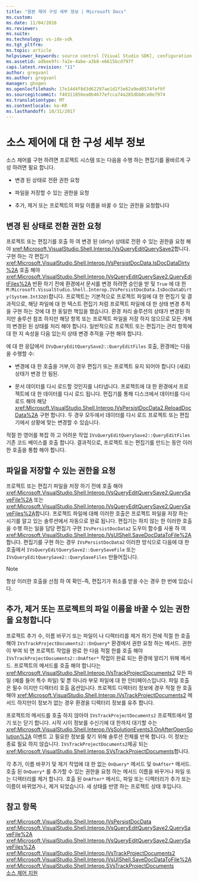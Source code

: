 ```yaml
---
title: "원본 제어 구성 세부 정보 | Microsoft Docs"
ms.custom: 
ms.date: 11/04/2016
ms.reviewer: 
ms.suite: 
ms.technology: vs-ide-sdk
ms.tgt_pltfrm: 
ms.topic: article
helpviewer_keywords: source control [Visual Studio SDK], configuration details
ms.assetid: adbee9fc-7a2e-4abe-a3b8-e6615bcd797f
caps.latest.revision: "11"
author: gregvanl
ms.author: gregvanl
manager: ghogen
ms.openlocfilehash: 17e14d4f8d3d62297ae1d2f3e62a9ed0574fef9f
ms.sourcegitcommit: f40311056ea0b4677efcca74a285dbb0ce0e7974
ms.translationtype: MT
ms.contentlocale: ko-KR
ms.lasthandoff: 10/31/2017
---
```

# <a name="source-control-configuration-details"></a>소스 제어에 대 한 구성 세부 정보
소스 제어를 구현 하려면 프로젝트 시스템 또는 다음을 수행 하는 편집기를 올바르게 구성 하려면 필요 합니다.  
  
-   변경 된 상태로 전환 권한 요청  
  
-   파일을 저장할 수 있는 권한을 요청  
  
-   추가, 제거 또는 프로젝트의 파일 이름을 바꿀 수 있는 권한을 요청합니다  
  
## <a name="request-permission-to-transition-to-changed-state"></a>변경 된 상태로 전환 권한 요청  
 프로젝트 또는 편집기를 호출 하 여 변경 된 (dirty) 상태로 전환 수 있는 권한을 요청 해야 <xref:Microsoft.VisualStudio.Shell.Interop.IVsQueryEditQuerySave2>합니다. 구현 하는 각 편집기 <xref:Microsoft.VisualStudio.Shell.Interop.IVsPersistDocData.IsDocDataDirty%2A> 호출 해야 <xref:Microsoft.VisualStudio.Shell.Interop.IVsQueryEditQuerySave2.QueryEditFiles%2A> 반환 하기 전에 환경에서 문서를 변경 하려면 승인을 받 및 `True` 에 대 한 `M:Microsoft.VisualStudio.Shell.Interop.IVsPersistDocData.IsDocDataDirty(System.Int32@)`합니다. 프로젝트는 기본적으로 프로젝트 파일에 대 한 편집기 및 결과적으로, 해당 파일에 대 한 텍스트 편집기 처럼 프로젝트 파일에 대 한 상태 변경 추적을 구현 하는 것에 대 한 동일한 책임을 했습니다. 환경 처리 솔루션의 상태가 변경된 하지만 솔루션 참조 하지만 해당 항목 또는 프로젝트 파일을 저장 하지 않으므로 모든 개체의 변경된 된 상태를 처리 해야 합니다. 일반적으로 프로젝트 또는 편집기는 관리 항목에 대 한 지 속성을 다음 있는지 상태 변경 추적을 구현 해야 합니다.  
  
 에 대 한 응답에서 `IVsQueryEditQuerySave2::QueryEditFiles` 호출, 환경에는 다음을 수행할 수:  
  
-   변경에 대 한 호출을 거부,이 경우 편집기 또는 프로젝트 유지 되어야 합니다 (새로) 상태가 변경 안 됨된.  
  
-   문서 데이터를 다시 로드할 것인지를 나타냅니다. 프로젝트에 대 한 환경에서 프로젝트에 대 한 데이터를 다시 로드 됩니다. 편집기를 통해 디스크에서 데이터를 다시 로드 해야 해당 <xref:Microsoft.VisualStudio.Shell.Interop.IVsPersistDocData2.ReloadDocData%2A> 구현 합니다. 두 경우 모두에서 데이터를 다시 로드 프로젝트 또는 편집기에서 상황에 맞는 변경할 수 있습니다.  
  
 적절 한 영어를 복잡 하 고 어려운 작업 `IVsQueryEditQuerySave2::QueryEditFiles` 기존 코드 베이스를 호출 합니다. 결과적으로, 프로젝트 또는 편집기를 만드는 동안 이러한 호출을 통합 해야 합니다.  
  
## <a name="request-permission-to-save-a-file"></a>파일을 저장할 수 있는 권한을 요청  
 프로젝트 또는 편집기 파일을 저장 하기 전에 호출 해야 <xref:Microsoft.VisualStudio.Shell.Interop.IVsQueryEditQuerySave2.QuerySaveFile%2A> 또는 <xref:Microsoft.VisualStudio.Shell.Interop.IVsQueryEditQuerySave2.QuerySaveFiles%2A>합니다. 프로젝트 파일에 대해 이러한 호출은 프로젝트 파일을 저장 하는 시기를 알고 있는 솔루션에서 자동으로 완료 됩니다. 편집기는 하지 않는 한 이러한 호출을 수행 하는 일을 담당 편집기 구현 `IVsPersistDocData2` 도우미 함수를 사용 하 여 <xref:Microsoft.VisualStudio.Shell.Interop.IVsUIShell.SaveDocDataToFile%2A>합니다. 편집기를 구현 하는 경우 `IVsPersistDocData2` 이러한 방식으로 다음에 대 한 호출에서 `IVsQueryEditQuerySave2::QuerySaveFile` 또는 `IVsQueryEditQuerySave2::QuerySaveFiles` 만들어집니다.  
  
> [!NOTE]
>  항상 이러한 호출을 선점 하 여 확인-즉, 편집기가 취소를 받을 수는 경우 한 번에 있습니다.  
  
## <a name="request-permission-to-add-remove-or-rename-files-in-the-project"></a>추가, 제거 또는 프로젝트의 파일 이름을 바꿀 수 있는 권한을 요청합니다  
 프로젝트 추가 수, 이름 바꾸기 또는 파일이 나 디렉터리를 제거 하기 전에 적절 한 호출 해야 `IVsTrackProjectDocuments2::OnQuery*` 환경에서 권한 요청 하는 메서드. 권한이 부여 되 면 프로젝트 작업을 완료 한 다음 적절 한를 호출 해야 `IVsTrackProjectDocuments2::OnAfter*` 작업이 완료 되는 환경에 알리기 위해 메서드. 프로젝트의 메서드를 호출 해야 합니다는 <xref:Microsoft.VisualStudio.Shell.Interop.IVsTrackProjectDocuments2> 모든 파일 (예를 들어 특수 파일) 및 뿐 아니라 부모 파일에 대 한 인터페이스입니다. 파일 호출은 필수 이지만 디렉터리 호출 옵션입니다. 프로젝트 디렉터리 정보에 경우 적절 한 호출 해야 <xref:Microsoft.VisualStudio.Shell.Interop.IVsTrackProjectDocuments2> 메서드 하지만이 정보가 없는 경우 환경을 디렉터리 정보를 유추 합니다.  
  
 프로젝트의 메서드를 호출 하지 않아야 `IVsTrackProjectDocuments2` 프로젝트에서 열기 또는 닫기 합니다. 시작 시이 정보를 수신기에 대 한까지 대기할 수는 <xref:Microsoft.VisualStudio.Shell.Interop.IVsSolutionEvents3.OnAfterOpenSolution%2A> 이벤트 고 필요한 정보를 찾기 위해 솔루션 전체를 반복 합니다. 이 정보는 종료 필요 하지 않습니다. `IVsTrackProjectDocuments2`제공 되는 <xref:Microsoft.VisualStudio.Shell.Interop.SVsTrackProjectDocuments>합니다.  
  
 각 추가, 이름 바꾸기 및 제거 작업에 대 한 없는 `OnQuery*` 메서드 및 `OnAfter*` 메서드. 호출 된 `OnQuery*` 를 추가할 수 있는 권한을 요청 하는 메서드 이름을 바꾸거나 파일 또는 디렉터리를 제거 합니다. 호출 된 `OnAfter*` 메서드, 파일 또는 디렉터리가 추가 또는 이름이 바뀌었거나, 제거 되었습니다. 새 상태를 반영 하는 프로젝트 상태 후입니다.  
  
## <a name="see-also"></a>참고 항목  
 <xref:Microsoft.VisualStudio.Shell.Interop.IVsPersistDocData>   
 <xref:Microsoft.VisualStudio.Shell.Interop.IVsQueryEditQuerySave2.QuerySaveFile%2A>   
 <xref:Microsoft.VisualStudio.Shell.Interop.IVsQueryEditQuerySave2.QuerySaveFiles%2A>   
 <xref:Microsoft.VisualStudio.Shell.Interop.IVsTrackProjectDocuments2>   
 <xref:Microsoft.VisualStudio.Shell.Interop.IVsUIShell.SaveDocDataToFile%2A>   
 <xref:Microsoft.VisualStudio.Shell.Interop.SVsTrackProjectDocuments>   
 [소스 제어 지원](../../extensibility/internals/supporting-source-control.md)